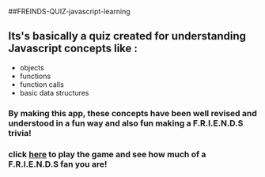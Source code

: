 ##FREINDS-QUIZ-javascript-learning

## Its's basically a quiz created for understanding Javascript concepts like  : 

- objects 
- functions 
- function calls 
- basic data structures


### By making this app, these concepts have been well revised and understood in a fun way and also fun making a F.R.I.E.N.D.S trivia!

### click [here](https://repl.it/@Keshav04/FREINDS-QUIZ?embed=1&output=1) to play the game and see how much of a F.R.I.E.N.D.S fan you are!
